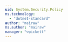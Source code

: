 ```yaml
---
uid: System.Security.Policy
ms.technology: 
  - "dotnet-standard"
author: "mairaw"
ms.author: "mairaw"
manager: "wpickett"
---
```

